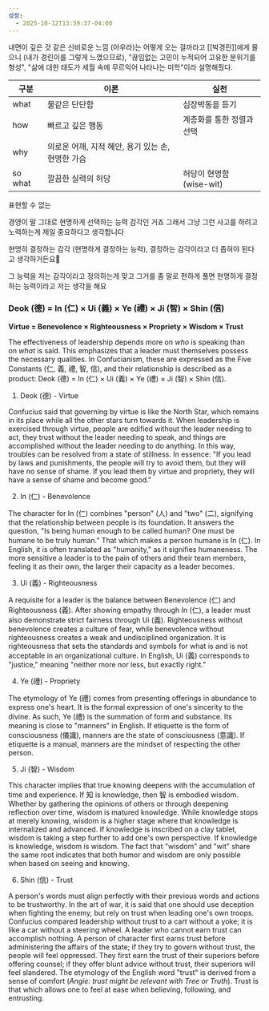 ```yaml
---
성장:
  - 2025-10-12T13:59:37-04:00
---
```

내면이 깊은 것 같은 신비로운 느낌 (아우라)는 어떻게 오는 걸까라고 [[박경린]]에게 물으니 (내가 경린이를 그렇게 느꼈으므로), "끊임없는 고민이 누적되어 고유한 분위기를 형성", "삶에 대한 태도가 세월 속에 무르익어 나타나는 미학"이라 설명해줬다.

| 구분      | 이론                             | 실천                 |
| ------- | ------------------------------ | ------------------ |
| what    | 물같은 단단함                        | 심장박동을 듣기           |
| how     | 빠르고 깊은 행동                      | 계층화를 통한 정렬과 선택     |
| why     | 의로운 어깨, 지적 혜안, 용기 있는 손, 현명한 가슴 |                    |
| so what | 깔끔한 실력의 허당                     | 허당이 현명함 (wise-wit) |

표현할 수 없는


경영이 말 그대로 현명하게 선택하는 능력 감각인 거죠 그래서 그냥 그런 사고를 하려고 노력하는게 제일 중요하다고 생각합니다

현명히 결정하는 감각 (현명하게 결정하는 능력), 결정하는 감각이라고 더 좁혀야 된다고 생각하거든요

그 능력을 저는 감각이라고 정의하는게 맞고 그거를 좀 말로 편하게 풀면 현명하게 결정하는 능력이라고 저는 생각을 해요 

### Deok (德) = In (仁) × Ui (義) × Ye (禮) × Ji (智) × Shin (信)

**Virtue = Benevolence × Righteousness × Propriety × Wisdom × Trust**

The effectiveness of leadership depends more on _who_ is speaking than on _what_ is said. This emphasizes that a leader must themselves possess the necessary qualities. In Confucianism, these are expressed as the Five Constants (仁, 義, 禮, 智, 信), and their relationship is described as a product: Deok (德) = In (仁) × Ui (義) × Ye (禮) × Ji (智) × Shin (信).

1. Deok (德) - Virtue

Confucius said that governing by virtue is like the North Star, which remains in its place while all the other stars turn towards it. When leadership is exercised through virtue, people are edified without the leader needing to act, they trust without the leader needing to speak, and things are accomplished without the leader needing to do anything. In this way, troubles can be resolved from a state of stillness. In essence: "If you lead by laws and punishments, the people will try to avoid them, but they will have no sense of shame. If you lead them by virtue and propriety, they will have a sense of shame and become good."

2. In (仁) - Benevolence

The character for In (仁) combines "person" (人) and "two" (二), signifying that the relationship between people is its foundation. It answers the question, "Is being human enough to be called human? One must be humane to be truly human." That which makes a person humane is In (仁). In English, it is often translated as "humanity," as it signifies humaneness. The more sensitive a leader is to the pain of others and their team members, feeling it as their own, the larger their capacity as a leader becomes.

3. Ui (義) - Righteousness

A requisite for a leader is the balance between Benevolence (仁) and Righteousness (義). After showing empathy through In (仁), a leader must also demonstrate strict fairness through Ui (義). Righteousness without benevolence creates a culture of fear, while benevolence without righteousness creates a weak and undisciplined organization. It is righteousness that sets the standards and symbols for what is and is not acceptable in an organizational culture. In English, Ui (義) corresponds to "justice," meaning "neither more nor less, but exactly right."

4. Ye (禮) - Propriety

The etymology of Ye (禮) comes from presenting offerings in abundance to express one's heart. It is the formal expression of one's sincerity to the divine. As such, Ye (禮) is the summation of form and substance. Its meaning is close to "manners" in English. If etiquette is the form of consciousness (儀識), manners are the state of consciousness (意識). If etiquette is a manual, manners are the mindset of respecting the other person.

5. Ji (智) - Wisdom

This character implies that true knowing deepens with the accumulation of time and experience. If 知 is knowledge, then 智 is embodied wisdom. Whether by gathering the opinions of others or through deepening reflection over time, wisdom is matured knowledge. While knowledge stops at merely knowing, wisdom is a higher stage where that knowledge is internalized and advanced. If knowledge is inscribed on a clay tablet, wisdom is taking a step further to add one's own perspective. If knowledge is knowledge, wisdom is wisdom. The fact that "wisdom" and "wit" share the same root indicates that both humor and wisdom are only possible when based on seeing and knowing.

6. Shin (信) - Trust

A person's words must align perfectly with their previous words and actions to be trustworthy. In the art of war, it is said that one should use deception when fighting the enemy, but rely on trust when leading one's own troops. Confucius compared leadership without trust to a cart without a yoke; it is like a car without a steering wheel. A leader who cannot earn trust can accomplish nothing. A person of character first earns trust before administering the affairs of the state; if they try to govern without trust, the people will feel oppressed. They first earn the trust of their superiors before offering counsel; if they offer blunt advice without trust, their superiors will feel slandered. The etymology of the English word "trust" is derived from a sense of comfort (_Angie: trust might be relevant with Tree or Truth_). Trust is that which allows one to feel at ease when believing, following, and entrusting. 
